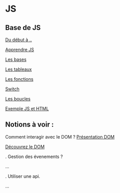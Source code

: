 # JS

## Base de JS

[Du début à ..](https://icp.ge.ch/po/calvin/espace-pedagogique/informatique/cours-de-b.-emery/cours-4inoc-2012-13/cours-6-bases-du-javascript)

[Apprendre JS](https://developer.mozilla.org/fr/docs/Apprendre/JavaScript)

[Les bases](https://jsbin.com/cugice/edit?js,console)

[Les tableaux](https://jsbin.com/jofiju/edit?js,console)

[Les fonctions](https://jsbin.com/fujida/1/edit?js,console)

[Switch](https://jsbin.com/gequbu/1/edit?js,console)

[Les boucles](https://jsbin.com/gequbu/1/edit?js,console)

[Exemple JS et HTML](https://jsbin.com/jigaxe/1/edit?html,output)


## Notions à voir :

Comment interagir avec le DOM ?
[Présentation DOM](https://www.pierre-giraud.com/javascript/cours-complet/javascript-presentation-dom-html.php)

[Découvrez le DOM](https://openclassrooms.com/fr/courses/3306901-creez-des-pages-web-interactives-avec-javascript/3501871-decouvrez-le-dom)





. Gestion des évenements ?

...

. Utiliser une api.

...

